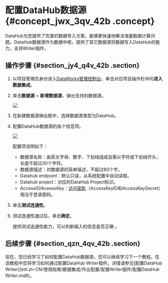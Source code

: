 # 配置DataHub数据源 {#concept_jwx_3qv_42b .concept}

DataHub为您提供了完善的数据导入方案，能够更快速地解决海量数据计算问题。DataHub数据源作为数据中枢，提供了其它数据源将数据写入DataHub的能力，支持Writer插件。

## 操作步骤 {#section_jy4_q4v_42b .section}

1.  以项目管理员身份进入[DataWorks管理控制台](https://workbench.data.aliyun.com/console)，单击对应项目操作栏中的**进入数据集成**。
2.  单击**数据源** \> **新增数据源**，弹出支持的数据源。

    ![](http://static-aliyun-doc.oss-cn-hangzhou.aliyuncs.com/assets/img/16198/15421906357526_zh-CN.png)

3.  在新建数据源弹出框中，选择数据源类型为DataHub。
4.  配置DataHub数据源的各个信息项。

    ![](http://static-aliyun-doc.oss-cn-hangzhou.aliyuncs.com/assets/img/16198/15421906357527_zh-CN.png)

    配置项说明如下：

    -   数据源名称：由英文字母、数字、下划线组成且需以字符或下划线开头，长度不超过30个字符。
    -   数据源描述：对数据源的简单描述，不超过80个字。
    -   Datahub endpoint：默认只读，从系统配置中自动读取。
    -   Datahub project：对应的DataHub Project标识。
    -   AccessID/AceessKey：[访问密匙](https://www.alibabacloud.com/help/doc-detail/53045.htm)（AccessKeyID和AccessKeySecret）相当于登录密码。
5.  单击**测试连通性**。
6.  测试连通性通过后，单击**确定**。

    提供测试连通性能力，可以判断输入的信息是否正确 。


## 后续步骤 {#section_qzn_4qv_42b .section}

现在，您已经学习了如何配置DataHub数据源，您可以继续学习下一个教程。在该教程中您将学习如何通过配置DataHub Writer插件。详情请参见[配置DataHub Writer](intl.zh-CN/使用指南/数据集成/作业配置/配置Writer插件/配置DataHub Writer.md#)。

